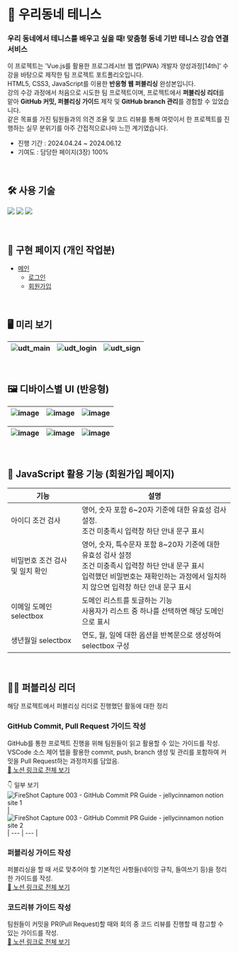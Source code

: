 # 🎾 우리동네 테니스

### 우리 동네에서 테니스를 배우고 싶을 때! 맞춤형 동네 기반 테니스 강습 연결 서비스

이 프로젝트는 'Vue.js를 활용한 프로그레시브 웹 앱(PWA) 개발자 양성과정[14th]' 수강을 바탕으로 제작한 팀 프로젝트 포트폴리오입니다. <br>
HTML5, CSS3, JavaScript를 이용한 **반응형 웹 퍼블리싱** 완성본입니다. <br>
강의 수강 과정에서 처음으로 시도한 팀 프로젝트이며, 프로젝트에서 **퍼블리싱 리더**를 맡아 **GitHub 커밋, 퍼블리싱 가이드** 제작 및 **GitHub branch 관리**를 경험할 수 있었습니다. <br>
같은 목표를 가진 팀원들과의 의견 조율 및 코드 리뷰를 통해 여럿이서 한 프로젝트를 진행하는 실무 분위기를 아주 간접적으로나마 느낀 계기였습니다.<br>

- 진행 기간 : 2024.04.24 ~ 2024.06.12
- 기여도 : 담당한 페이지(3장) 100%


<br>


## 🛠️ 사용 기술
![](https://img.shields.io/badge/HTML5-E34F26?style=for-the-badge&logo=html5&logoColor=white)
![](https://img.shields.io/badge/CSS3-1572B6?style=for-the-badge&logo=css3&logoColor=white)
![](https://img.shields.io/badge/JavaScript-F7DF1E?style=for-the-badge&logo=JavaScript&logoColor=white)

<br>

## 📑 구현 페이지 (개인 작업분)
- [메인](https://udtennis.github.io/udt_project/test/html/main.html)
  - [로그인](https://udtennis.github.io/udt_project/test/html/login.html)
  - [회원가입](https://udtennis.github.io/udt_project/test/html/signin.html)

<br>

## 🖥️ 미리 보기 

![udt_main](https://github.com/user-attachments/assets/cd48bb4a-e083-4a40-a1b8-64b4418737a2) | ![udt_login](https://github.com/user-attachments/assets/e5fe591b-1e2b-4548-80eb-70a76848cbda) | ![udt_sign](https://github.com/user-attachments/assets/4fca1182-622e-45b2-86c4-782005b59799)
--- | --- | --- |

<br>

## 🖼️ 디바이스별 UI (반응형)

![image](https://github.com/user-attachments/assets/9729f4de-7a75-402e-8c66-554c61c5ebe6) | ![image](https://github.com/user-attachments/assets/07d623bc-3c57-45ef-b06f-df36705d0192) | ![image](https://github.com/user-attachments/assets/7df51f0e-5a0a-4441-807f-3a89cf624072)
--- | --- | --- |

![image](https://github.com/user-attachments/assets/53d0c9e8-9c15-4788-b074-952c54167348) | ![image](https://github.com/user-attachments/assets/dab9cdf4-f8f4-4629-9ab9-64d782839e34) | ![image](https://github.com/user-attachments/assets/2ba19862-850e-47de-81bc-8bd4ac18f94d)
--- | --- | --- |

<br>

## 🔎 JavaScript 활용 기능 (회원가입 페이지)

| 기능 | 설명 |
| --- | --- |
| 아이디 조건 검사 | 영어, 숫자 포함 6~20자 기준에 대한 유효성 검사 설정. <br> 조건 미충족시 입력창 하단 안내 문구 표시 |
| 비밀번호 조건 검사 및 일치 확인 | 영어, 숫자, 특수문자 포함 8~20자 기준에 대한 유효성 검사 설정 <br> 조건 미충족시 입력창 하단 안내 문구 표시 <br> 입력했던 비밀번호는 재확인하는 과정에서 일치하지 않으면 입력창 하단 안내 문구 표시 |
| 이메일 도메인 selectbox | 도메인 리스트를 토글하는 기능 <br> 사용자가 리스트 중 하나를 선택하면 해당 도메인으로 표시 |
| 생년월일 selectbox | 연도, 월, 일에 대한 옵션을 반복문으로 생성하여 selectbox 구성 |

<br>

## 🙋‍♀️ 퍼블리싱 리더

해당 프로젝트에서 퍼블리싱 리더로 진행했던 활동에 대한 정리 <br>

### GitHub Commit, Pull Request 가이드 작성

GitHub를 통한 프로젝트 진행을 위해 팀원들이 읽고 활용할 수 있는 가이드를 작성. <br>
VSCode 소스 제어 탭을 활용한 commit, push, branch 생성 및 관리를 포함하여 커밋을 Pull Request하는 과정까지를 담았음. <br>
[📂 노션 링크로 전체 보기](https://jellycinnamon.notion.site/GitHub-Commit-PR-Guide-2b0ea0294ba04d66951dbd31b7dc83f7)

👇 일부 보기
![FireShot Capture 003 - GitHub Commit   PR Guide - jellycinnamon notion site 1](https://github.com/user-attachments/assets/3511014b-fba7-4f88-ac4f-281d86a2d7f4) | ![FireShot Capture 003 - GitHub Commit   PR Guide - jellycinnamon notion site 2](https://github.com/user-attachments/assets/21ff551c-b21b-408f-9dfe-095ce8e13791)
| --- | --- |


### 퍼블리싱 가이드 작성

퍼블리싱을 할 때 서로 맞추어야 할 기본적인 사항들(네이밍 규칙, 들여쓰기 등)을 정리한 가이드를 작성. <br>
[📂 노션 링크로 전체 보기](https://jellycinnamon.notion.site/0de42d6209cc4fa3919dbaf6c4227ce4)


### 코드리뷰 가이드 작성

팀원들이 커밋을 PR(Pull Request)할 때와 회의 중 코드 리뷰를 진행할 때 참고할 수 있는 가이드를 작성. <br>
[📂 노션 링크로 전체 보기](https://jellycinnamon.notion.site/477cb7eb212e4dcc8f21dbd9e1ebb7ec)


